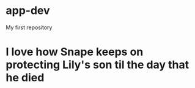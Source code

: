 # app-dev
My first repository
# I love how Snape keeps on protecting Lily's son til the day that he died
